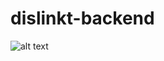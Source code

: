 # dislinkt-backend
![alt text](https://https://github.com/XWS-Dislinkt-Team-41/dislinkt-backend/blob/main/diagrams/ApplicationInfrastructure.jpg?raw=true)